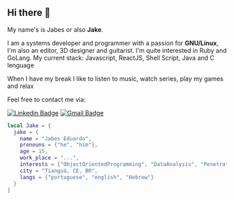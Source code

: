 ## Hi there 👋

My name's is Jabes or also __Jake__.

I am a systems developer and programmer with a passion for **GNU/Linux**, I'm also an editor, 3D designer and guitarist. I'm quite interested in Ruby and GoLang. My current stack: Javascript, ReactJS, Shell Script, Java and C lenguage

When I have my break I like to listen to music, watch series, play my games and relax

 Feel free to contact me via:

[![Linkedin Badge](https://img.shields.io/badge/-Jake-blue?style=flat&logo=Linkedin&logoColor=white&link=https://www.linkedin.com/in/jake/)](https://www.linkedin.com/in/jake/)
[![Gmail Badge](https://img.shields.io/badge/-jake@gmail.com-d14836?style=flat&logo=Gmail&logoColor=white&link=mailto:mailto:kodaiwya@gmail.com)](mailto:kodaiwya@gmail.com)

~~~lua
local Jake = {
  jake = {
    name = "Jabes Eduardo",
    pronouns = {"he", "him"},
    age = 15,
    work_place = "...",
    interests = {"ObjectOrientedProgramming", "DataAnalysis", "PenetrationTesting"},
    city = "Tianguá, CE, BR",
    langs = {"portuguese", "english", "Hebrew"}
  }
}

~~~
